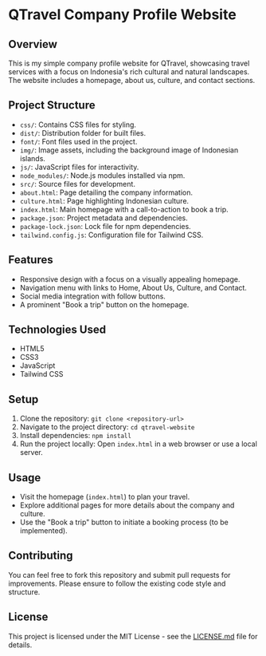 # QTravel Company Profile Website

## Overview

This is my simple company profile website for QTravel, showcasing travel services with a focus on Indonesia's rich cultural and natural landscapes. The website includes a homepage, about us, culture, and contact sections.

## Project Structure

- `css/`: Contains CSS files for styling.
- `dist/`: Distribution folder for built files.
- `font/`: Font files used in the project.
- `img/`: Image assets, including the background image of Indonesian islands.
- `js/`: JavaScript files for interactivity.
- `node_modules/`: Node.js modules installed via npm.
- `src/`: Source files for development.
- `about.html`: Page detailing the company information.
- `culture.html`: Page highlighting Indonesian culture.
- `index.html`: Main homepage with a call-to-action to book a trip.
- `package.json`: Project metadata and dependencies.
- `package-lock.json`: Lock file for npm dependencies.
- `tailwind.config.js`: Configuration file for Tailwind CSS.

## Features

- Responsive design with a focus on a visually appealing homepage.
- Navigation menu with links to Home, About Us, Culture, and Contact.
- Social media integration with follow buttons.
- A prominent "Book a trip" button on the homepage.

## Technologies Used

- HTML5
- CSS3
- JavaScript
- Tailwind CSS

## Setup

1. Clone the repository: `git clone <repository-url>`
2. Navigate to the project directory: `cd qtravel-website`
3. Install dependencies: `npm install`
4. Run the project locally: Open `index.html` in a web browser or use a local server.

## Usage

- Visit the homepage (`index.html`) to plan your travel.
- Explore additional pages for more details about the company and culture.
- Use the "Book a trip" button to initiate a booking process (to be implemented).

## Contributing

You can feel free to fork this repository and submit pull requests for improvements. Please ensure to follow the existing code style and structure.

## License

This project is licensed under the MIT License - see the [LICENSE.md](LICENSE.md) file for details.
